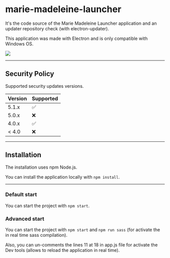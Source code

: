# marie-madeleine-launcher
It's the code source of the Marie Madeleine Launcher application and an updater repository check (with electron-updater).

This application was made with Electron and is only compatible with Windows OS.

![](https://media.giphy.com/media/g7a9J40lDGb8JQzPER/giphy.gif)

- - -

## Security Policy

Supported security updates versions.

| Version | Supported          |
| ------- | ------------------ |
| 5.1.x   | :white_check_mark: |
| 5.0.x   | :x:                |
| 4.0.x   | :white_check_mark: |
| < 4.0   | :x:                |

- - -

## Installation
The installation uses npm Node.js.

You can install the application locally with `npm install`.

- - -

### Default start
You can start the project with `npm start`.

### Advanced start
You can start the project with `npm start` and `npm run sass` (for activate the in real time sass compilation).

Also, you can un-comments the lines 11 at 18 in app.js file for activate the Dev tools (allows to reload the application in real time).
